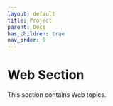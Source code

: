 ```yaml
---
layout: default
title: Project
parent: Docs
has_children: true
nav_order: 5 
---
```


# Web Section

This section contains Web topics.
